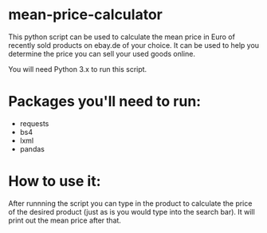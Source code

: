# mean-price-calculator
This python script can be used to calculate the mean price in Euro of recently sold products on ebay.de of your choice.
It can be used to help you determine the price you can sell your used goods online.

You will need Python 3.x to run this script.

# Packages you'll need to run:
- requests
- bs4
- lxml
- pandas

# How to use it:

After runnning the script you can type in the product to calculate the price of the desired product (just as is you would type into the search bar).
It will print out the mean price after that.
